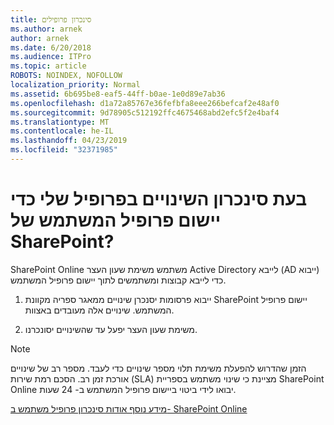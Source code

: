```yaml
---
title: סינכרון פרופילים
ms.author: arnek
author: arnek
ms.date: 6/20/2018
ms.audience: ITPro
ms.topic: article
ROBOTS: NOINDEX, NOFOLLOW
localization_priority: Normal
ms.assetid: 6b695be8-eaf5-44ff-b0ae-1e0d89e7ab36
ms.openlocfilehash: d1a72a85767e36fefbfa8eee266befcaf2e48af0
ms.sourcegitcommit: 9d78905c512192ffc4675468abd2efc5f2e4baf4
ms.translationtype: MT
ms.contentlocale: he-IL
ms.lasthandoff: 04/23/2019
ms.locfileid: "32371985"
---
```

# <a name="when-do-my-profile-changes-sync-to-the-sharepoint-user-profile-application"></a>בעת סינכרון השינויים בפרופיל שלי כדי יישום פרופיל המשתמש של SharePoint?

SharePoint Online משתמש משימת שעון העצר Active Directory לייבא (AD ייבוא) כדי לייבא קבוצות ומשתמשים לתוך יישום פרופיל המשתמש. 
  
1. ייבוא פרסומות יסנכרן שינויים ממאגר ספריה מקוונת SharePoint יישום פרופיל המשתמש. שינויים אלה מעובדים באצוות.
    
2. משימת שעון העצר יפעל עד שהשינויים יסונכרנו.
    
> [!NOTE]
> הזמן שהדרוש להפעלת משימת תלוי מספר שינויים כדי לעבד. מספר רב של שינויים אורכת זמן רב. הסכם רמת שירות (SLA) מציינת כי שינוי משתמש בספריית SharePoint Online יבואו לידי ביטוי ביישום פרופיל המשתמש ב- 24 שעות. 
  
[מידע נוסף אודות סינכרון פרופיל משתמש ב- SharePoint Online](https://go.microsoft.com/fwlink/?linkid=875671)
  

